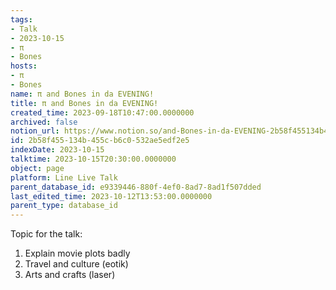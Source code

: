 ```yaml
---
tags:
- Talk
- 2023-10-15
- π
- Bones
hosts:
- π
- Bones
name: π and Bones in da EVENING!
title: π and Bones in da EVENING!
created_time: 2023-09-18T10:47:00.0000000
archived: false
notion_url: https://www.notion.so/and-Bones-in-da-EVENING-2b58f455134b455cb6c0532ae5edf2e5
id: 2b58f455-134b-455c-b6c0-532ae5edf2e5
indexDate: 2023-10-15
talktime: 2023-10-15T20:30:00.0000000
object: page
platform: Line Live Talk
parent_database_id: e9339446-880f-4ef0-8ad7-8ad1f507dded
last_edited_time: 2023-10-12T13:53:00.0000000
parent_type: database_id
---
```


Topic for the talk:
1. Explain movie plots  badly 
2. Travel and culture (eotik)
3. Arts and crafts (laser)


























